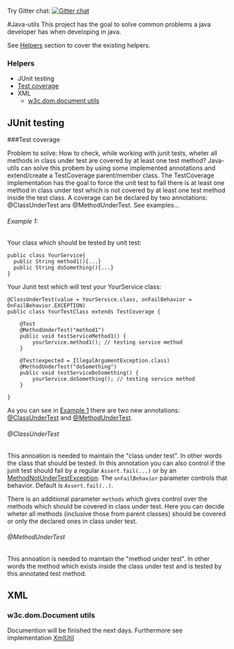 Try Gitter chat: [![Gitter chat](https://badges.gitter.im/java-utils.png)](https://gitter.im/DennisAhaus/java-utils)

#Java-utils
This project has the goal to solve common problems a java developer has when developing in java.

See [Helpers](#helpers) section to cover the existing helpers.

### Helpers

* JUnit testing
 * [Test coverage](#test-coverage)
* XML
  * [w3c.dom.document utils](#w3cdomdocument-utils)

## JUnit testing

###Test coverage

Problem to solve: How to check, while working with junit tests, wheter all methods in class under test are covered by at least one test method? 
Java-utils can solve this probem by using some implemented annotations and extend/create a TestCoverage parent/member class. The TestCoverage implementation has the goal to force the unit test to fail there is at least one method in class under test which is not covered by at least one test method inside the test class. A coverage can be declared by two annotations: @ClassUnderTest ans @MethodUnderTest. See examples...

###### Example 1:

Your class which should be tested by unit test:
```
public class YourService{
  public String method1(){...}
  public String doSomething(){...}
}
```

Your Junit test which will test your YourService class:
```
@ClassUnderTest(value = YourService.class, onFailBehavior = OnFailBehavior.EXCEPTION)
public class YourTestClass extends TestCoverage {

	@Test
	@MethodUnderTest("method1")
	public void testServiceMethod1() {
		yourService.method1(); // testing service method
	}

	@Test(expected = IllegalArgumentException.class)
	@MethodUnderTest("doSomething")
	public void testServiceDoSomething() {
		yourService.doSomething(); // testing service method
	}

}

```
As you can see in [Example 1](#example-1) there are two new annotations: [@ClassUnderTest](java-utils-impl/src/main/java/de/ahaus/dennis/javautils/impl/junit/annotations/ClassUnderTest.java) and [@MethodUnderTest](java-utils-impl/src/main/java/de/ahaus/dennis/javautils/impl/junit/annotations/MethodUnderTest.java).

###### @ClassUnderTest
This annoation is needed to maintain the "class under test". In other words the class that should be tested. 
In this annotation you can also control if the junit test should fail by a regular `Assert.fail(...)` or by an [MethodNotUnderTestException](java-utils-impl/src/main/java/de/ahaus/dennis/javautils/impl/junit/annotations/MethodNotUnderTestException.java). The `onFailBehavior` parameter controls that behavior. Default is `Assert.fail(..)`.

There is an additional parameter `methods` which gives control over the methods which should be covered in class under test. Here you can decide wheter all methods (inclusive those from parent classes) should be covered or only the declared ones in class under test.

###### @MethodUnderTest
This annoation is needed to maintain the "method under test". In other words the method which exists inside the class under test and is tested by this annotated test method.

## XML

### w3c.dom.Document utils

Documention will be finished the next days. Furthermore see implementation [XmlUtil](java-utils-impl/src/main/java/de/ahaus/dennis/javautils/impl/xml/XmlUtil.java)

